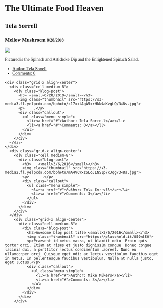 
<div class="callout large primary">
  <div class="text-center"><font face="baskerville old face">
    <h1> The Ultimate Food Heaven</h1>
    <h2 class="subheader">    Tela Sorrell</h2>
  </div>
</div>

<article class="grid-container">
  <div class="grid-x align-center">
    <div class="cell medium-8">
      <div class="blog-post">
        <h3>Mellow Mushroom <small>8/28/2018</small></h3>
        <img class="thumbnail" src="https://s3-media3.fl.yelpcdn.com/bphoto/IWB5m0Bes0dCDnyCS-fu9A/348s.jpg">
        <p>Pictured is the Spinach and Artichoke Dip and the Enlightened Spinach Salad.</p>
        <div class="callout">
          <ul class="menu simple">
            <li><a href="#">Author: Tela Sorrell</a></li>
            <li><a href="#">Comments: 0</a></li>
          </ul>
        </div>
      </div>
    </div>

    <div class="grid-x align-center">
      <div class="cell medium-8">
        <div class="blog-post">
          <h3> <small>8/28/2018</small></h3>
          <img class="thumbnail" src="https://s3-media3.fl.yelpcdn.com/bphoto/z17xxLAgA5xrHkNOaKvgLQ/348s.jpg">
          <p>    .</p>
          <div class="callout">
            <ul class="menu simple">
              <li><a href="#">Author: Tela Sorrell</a></li>
              <li><a href="#">Comments: 0</a></li>
            </ul>
          </div>
        </div>
      </div>
    </div>
      <div class="grid-x align-center">
        <div class="cell medium-8">
          <div class="blog-post">
            <h3>   <small>3/6/2016</small></h3>
            <img class="thumbnail" src="https://s3-media2.fl.yelpcdn.com/bphoto/mA4VCWxzSLoJLNS1p7xJqg/348s.jpg">
            <p>      .</p>
            <div class="callout">
              <ul class="menu simple">
                <li><a href="#">Author: Tela Sorrell</a></li>
                <li><a href="#">Comments: 3</a></li>
              </ul>
            </div>
          </div>
        </div>
      </div>
        <div class="grid-x align-center">
          <div class="cell medium-8">
            <div class="blog-post">
              <h3>Awesome blog post title <small>3/6/2016</small></h3>
              <img class="thumbnail" src="https://placehold.it/850x350">
              <p>Praesent id metus massa, ut blandit odio. Proin quis tortor orci. Etiam at risus et justo dignissim congue. Donec congue lacinia dui, a porttitor lectus condimentum laoreet. Nunc eu ullamcorper orci. Quisque eget odio ac lectus vestibulum faucibus eget in metus. In pellentesque faucibus vestibulum. Nulla at nulla justo, eget luctus.</p>
              <div class="callout">
                <ul class="menu simple">
                  <li><a href="#">Author: Mike Mikers</a></li>
                  <li><a href="#">Comments: 3</a></li>
                </ul>
              </div>
            </div>
          </div>
        </div>
  </article>
